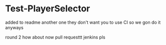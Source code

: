 # Test-PlayerSelector

added to readme
another one
they don't want you to use CI
so we gon do it anyways

round 2
how about now
pull requesttt
jenkins pls
